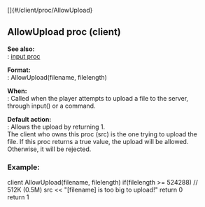 []{#/client/proc/AllowUpload}    
## AllowUpload proc (client)    
**See also:**    
:   [input proc](/ref/proc/input/input.md)    
<!-- -->    
**Format:**    
:   AllowUpload(filename, filelength)    
<!-- -->    
**When:**    
:   Called when the player attempts to upload a file to the server,    
    through input() or a command.    
<!-- -->    
**Default action:**    
:   Allows the upload by returning 1.    
The client who owns this proc (src) is the one trying to upload the    
file. If this proc returns a true value, the upload will be allowed.    
Otherwise, it will be rejected.    
### Example:    
client AllowUpload(filename, filelength) if(filelength \>= 524288) //    
512K (0.5M) src \<\< \"\[filename\] is too big to upload!\" return 0    
return 1  